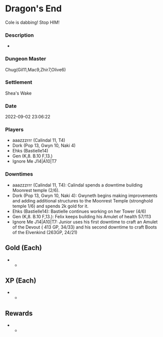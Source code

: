 # Dragon's End
Cole is dabbing! Stop HIM!
### Description
-
### Dungeon Master
Chug(Gil11,Mac9,Zhir7,Olive6)
### Settlement
Shea's Wake
### Date
2022-09-02 23:06:22
### Players
* aaazzzrrr (Calindal 11, T4)
* Dork (Pop 13, Gwyn 10, Naki 4)
* Ehks (Bastielle14)
* Gen (K,8. B.10 F,13.)
* Ignore Me J14|A10|T7
### Downtimes
* aaazzzrrr (Calindal 11, T4): Calindal spends a downtime building Moonrest temple (2/6).
* Dork (Pop 13, Gwyn 10, Naki 4): Gwyneth begins making improvements and adding additional structures to the Moonrest Temple (stronghold temple 1/6) and spends 2k gold for it.
* Ehks (Bastielle14): Bastielle continues working on her Tower (4/6)
* Gen (K,8. B.10 F,13.): Felix keeps building his Amulet of health 57/113
* Ignore Me J14|A10|T7: Junior uses his first downtime to craft an Amulet of the Devout ( 413 GP, 34/33) and his second downtime to craft Boots of the Elvenkind (263GP, 24/21)
## Gold (Each)
* -
## XP (Each)
* -
## Rewards
* -